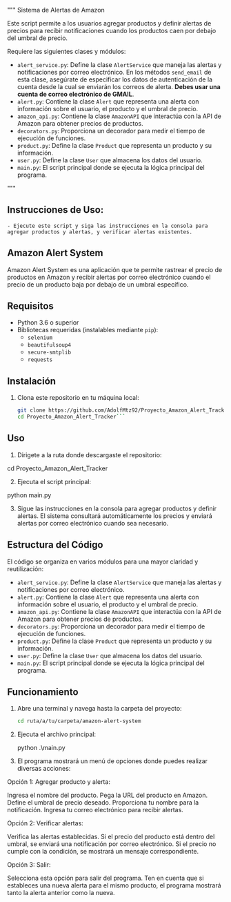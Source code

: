 """
Sistema de Alertas de Amazon

Este script permite a los usuarios agregar productos y definir alertas de precios para recibir notificaciones cuando los productos caen por debajo del umbral de precio.

Requiere las siguientes clases y módulos:
- `alert_service.py`: Define la clase `AlertService` que maneja las alertas y notificaciones por correo electrónico. En los métodos `send_email` de esta clase, asegúrate de especificar los datos de autenticación de la cuenta desde la cual se enviarán los correos de alerta. **Debes usar una cuenta de correo electrónico de GMAIL**.
- `alert.py`: Contiene la clase `Alert` que representa una alerta con información sobre el usuario, el producto y el umbral de precio.
- `amazon_api.py`: Contiene la clase `AmazonAPI` que interactúa con la API de Amazon para obtener precios de productos.
- `decorators.py`: Proporciona un decorador para medir el tiempo de ejecución de funciones.
- `product.py`: Define la clase `Product` que representa un producto y su información.
- `user.py`: Define la clase `User` que almacena los datos del usuario.
- `main.py`: El script principal donde se ejecuta la lógica principal del programa.

"""

## Instrucciones de Uso:
    - Ejecute este script y siga las instrucciones en la consola para agregar productos y alertas, y verificar alertas existentes.

## Amazon Alert System

Amazon Alert System es una aplicación que te permite rastrear el precio de productos en Amazon y recibir alertas por correo electrónico cuando el precio de un producto baja por debajo de un umbral específico.

## Requisitos

- Python 3.6 o superior
- Bibliotecas requeridas (instalables mediante `pip`):
  - `selenium`
  - `beautifulsoup4`
  - `secure-smtplib`
  - `requests`

## Instalación

1. Clona este repositorio en tu máquina local:

   ```bash
   git clone https://github.com/AdolfMtz92/Proyecto_Amazon_Alert_Tracker.git
   cd Proyecto_Amazon_Alert_Tracker```

## Uso

1. Dirigete a la ruta donde descargaste el repositorio:

cd Proyecto_Amazon_Alert_Tracker

2. Ejecuta el script principal:

python main.py

3. Sigue las instrucciones en la consola para agregar productos y definir alertas. El sistema consultará automáticamente los precios y enviará alertas por correo electrónico cuando sea necesario.

## Estructura del Código

El código se organiza en varios módulos para una mayor claridad y reutilización:

- `alert_service.py`: Define la clase `AlertService` que maneja las alertas y notificaciones por correo electrónico.
- `alert.py`: Contiene la clase `Alert` que representa una alerta con información sobre el usuario, el producto y el umbral de precio.
- `amazon_api.py`: Contiene la clase `AmazonAPI` que interactúa con la API de Amazon para obtener precios de productos.
- `decorators.py`: Proporciona un decorador para medir el tiempo de ejecución de funciones.
- `product.py`: Define la clase `Product` que representa un producto y su información.
- `user.py`: Define la clase `User` que almacena los datos del usuario.
- `main.py`: El script principal donde se ejecuta la lógica principal del programa.

## Funcionamiento

1. Abre una terminal y navega hasta la carpeta del proyecto:

   ```bash
   cd ruta/a/tu/carpeta/amazon-alert-system
   ```
2. Ejecuta el archivo principal:

	python .\main.py

3. El programa mostrará un menú de opciones donde puedes realizar diversas acciones:

Opción 1: Agregar producto y alerta:

Ingresa el nombre del producto.
Pega la URL del producto en Amazon.
Define el umbral de precio deseado.
Proporciona tu nombre para la notificación.
Ingresa tu correo electrónico para recibir alertas.

Opción 2: Verificar alertas:

Verifica las alertas establecidas.
Si el precio del producto está dentro del umbral, se enviará una notificación por correo electrónico.
Si el precio no cumple con la condición, se mostrará un mensaje correspondiente.

Opción 3: Salir:

Selecciona esta opción para salir del programa.
Ten en cuenta que si estableces una nueva alerta para el mismo producto, el programa mostrará tanto la alerta anterior como la nueva.